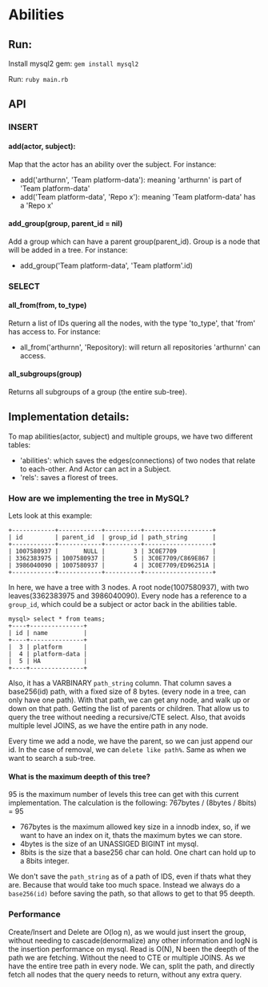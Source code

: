 # Abilities

## Run:

Install mysql2 gem: 
`gem install mysql2`

Run:
`ruby main.rb`

## API

### INSERT
#### add(actor, subject):
Map that the actor has an ability over the subject. For instance:

- add('arthurnn', 'Team platform-data'): meaning 'arthurnn' is part of 'Team platform-data'
- add('Team platform-data', 'Repo x'): meaning 'Team platform-data' has a 'Repo x'

#### add_group(group, parent_id = nil)
Add a group which can have a parent group(parent_id).
Group is a node that will be added in a tree.
For instance:

- add_group('Team platform-data', 'Team platform'.id)

### SELECT
#### all_from(from, to_type)
Return a list of IDs quering all the nodes, with the type 'to_type', that 'from' has access to.
For instance:

- all_from('arthurnn', 'Repository): will return all repositories 'arthurnn' can access.

#### all_subgroups(group)
Returns all subgroups of a group (the entire sub-tree).


## Implementation details:

To map abilities(actor, subject) and multiple groups, we have two different tables:

- 'abilities': which saves the edges(connections) of two nodes that relate to each-other. And Actor can act in a Subject.
- 'rels': saves a florest of trees.

### How are we implementing the tree in MySQL?

Lets look at this example:
```
+------------+------------+----------+-------------------+
| id         | parent_id  | group_id | path_string       |
+------------+------------+----------+-------------------+
| 1007580937 |       NULL |        3 | 3C0E7709          |
| 3362383975 | 1007580937 |        5 | 3C0E7709/C869E867 |
| 3986040090 | 1007580937 |        4 | 3C0E7709/ED96251A |
+------------+------------+----------+-------------------+
```

In here, we have a tree with 3 nodes. A root node(1007580937), with two leaves(3362383975 and 3986040090).
Every node has a reference to a `group_id`, which could be a subject or actor back in the abilities table.
```
mysql> select * from teams;
+----+---------------+
| id | name          |
+----+---------------+
|  3 | platform      |
|  4 | platform-data |
|  5 | HA            |
+----+---------------+
```

Also, it has a VARBINARY `path_string` column. That column saves a base256(id) path, with a fixed size of 8 bytes. (every node in a tree, can only have one path).
With that path, we can get any node, and walk up or down on that path. Getting the list of parents or children.
That allow us to query the tree without needing a recursive/CTE select.
Also, that avoids multiple level JOINS, as we have the entire path in any node.

Every time we add a node, we have the parent, so we can just append our id.
In the case of removal, we can `delete like path%`. Same as when we want to search a sub-tree.

#### What is the maximum deepth of this tree?
95 is the maximum number of levels this tree can get with this current implementation.
The calculation is the following:
767bytes / (8bytes / 8bits) = 95

- 767bytes is the maximum allowed key size in a innodb index, so, if we want to have an index on it, thats the maximum bytes we can store.
- 4bytes is the size of an UNASSIGED BIGINT int mysql.
- 8bits is the size that a base256 char can hold. One chart can hold up to a 8bits integer.

We don't save the `path_string` as of a path of IDS, even if thats what they are. Because that would take too much space. Instead we always do a `base256(id)` before saving the path, so that allows to get to that 95 deepth.


### Performance
Create/Insert and Delete are O(log n), as we would just insert the group, without needing to cascade(denormalize) any other information and logN is the insertion performance on mysql.
Read is O(N), N been the deepth of the path we are fetching. Without the need to CTE or multiple JOINS. As we have the entire tree path in every node. We can, split the path, and directly fetch all nodes that the query needs to return, without any extra query.
